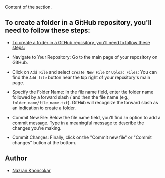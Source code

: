<a name="section"></a>
Content of the section.

## To create a folder in a GitHub repository, you'll need to follow these steps:

- [To create a folder in a GitHub repository, you'll need to follow these steps:](#section)

- Navigate to Your Repository:
  Go to the main page of your repository on GitHub.
  
- Click on `Add File` and select `Create New File` or `Upload Files`:
  You can find the `Add file` button near the top right of your repository's main page.
  
- Specify the Folder Name:
  In the file name field, enter the folder name followed by a forward slash / and then the file name (e.g., `folder_name/file_name.txt`).
  GitHub will recognize the forward slash as an indication to create a folder.
  
- Commit New File:
  Below the file name field, you'll find an option to add a commit message. Type in a meaningful message to describe the changes you're making.
  
- Commit Changes:
  Finally, click on the "Commit new file" or "Commit changes" button at the bottom.

## Author

- [Nazran Khondokar][author]

<!-- Definitions -->
[author]: https://www.linkedin.com/in/nazran91/
